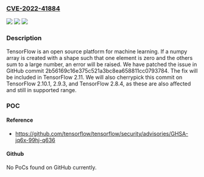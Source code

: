 ### [CVE-2022-41884](https://cve.mitre.org/cgi-bin/cvename.cgi?name=CVE-2022-41884)
![](https://img.shields.io/static/v1?label=Product&message=tensorflow&color=blue)
![](https://img.shields.io/static/v1?label=Version&message=n%2Fa&color=blue)
![](https://img.shields.io/static/v1?label=Vulnerability&message=CWE-670%3A%20Always-Incorrect%20Control%20Flow%20Implementation&color=brighgreen)

### Description

TensorFlow is an open source platform for machine learning. If a numpy array is created with a shape such that one element is zero and the others sum to a large number, an error will be raised. We have patched the issue in GitHub commit 2b56169c16e375c521a3bc8ea658811cc0793784. The fix will be included in TensorFlow 2.11. We will also cherrypick this commit on TensorFlow 2.10.1, 2.9.3, and TensorFlow 2.8.4, as these are also affected and still in supported range.

### POC

#### Reference
- https://github.com/tensorflow/tensorflow/security/advisories/GHSA-jq6x-99hj-q636

#### Github
No PoCs found on GitHub currently.

